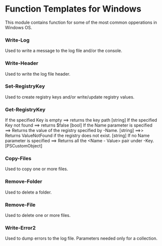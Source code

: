 # Function Templates for Windows

This module contains function for some of the most common opperations in Windows OS.

### Write-Log
Used to write a message to the log file and/or the console.

### Write-Header
Used to write the log file header.

### Set-RegistryKey
Used to create registry keys and/or write/update registry values.

### Get-RegistryKey
If the specified Key is empty ==> returns the key path [string]
If the specified Key not found ==> returns $false [bool]
If the Name parameter is specified ==> Returns the value of the registry specified by -Name. [string]
                                   ==>> Returns ValueNotFound if the registry does not exist. [string]
If no Name parameter is specified ==> Returns all the <Name - Value> pair under -Key.[PSCustomObject]

### Copy-Files
Used to copy one or more files.

### Remove-Folder
Used to delete a folder.

### Remove-File
Used to delete one or more files.

### Write-Error2
Used to dump errors to the log file. Parameters needed only for a collection.

